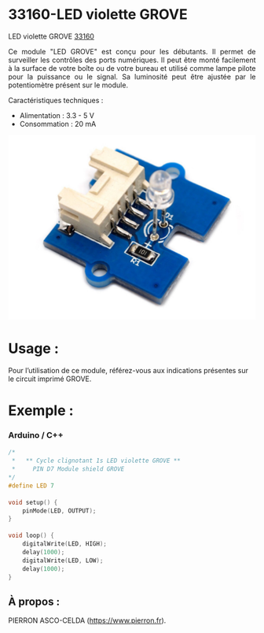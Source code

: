 # 33160-LED violette GROVE

LED violette GROVE [33160](https://www.pierron.fr/modules-led-grove.html)

<div style="text-align: justify">Ce module "LED GROVE" est conçu pour les débutants. Il permet de surveiller les contrôles des ports numériques. Il peut être monté facilement à la surface de votre boîte ou de votre bureau et utilisé comme lampe pilote pour la puissance ou le signal. Sa luminosité peut être ajustée par le potentiomètre présent sur le module.</div>

Caractéristiques techniques :
- Alimentation : 3.3 - 5 V
- Consommation : 20 mA

![33160](/img/L-33160.jpg)

# Usage :
Pour l’utilisation de ce module, référez-vous aux indications présentes sur le circuit imprimé GROVE.

# Exemple :
### Arduino / C++
```cpp
/*
 *   ** Cycle clignotant 1s LED violette GROVE **
 *     PIN D7 Module shield GROVE
*/
#define LED 7

void setup() {
    pinMode(LED, OUTPUT);
}
 
void loop() {
    digitalWrite(LED, HIGH);   
    delay(1000);               
    digitalWrite(LED, LOW);   
    delay(1000);
}
```
## À propos :

PIERRON ASCO-CELDA (https://www.pierron.fr).
